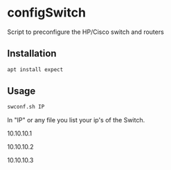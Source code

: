 # configSwitch
Script to preconfigure the HP/Cisco switch and routers 



## Installation


```bash
apt install expect
```

## Usage

```bash
swconf.sh IP

```

In "IP" or any file you list your ip's of the Switch.


 10.10.10.1

 10.10.10.2

 10.10.10.3


